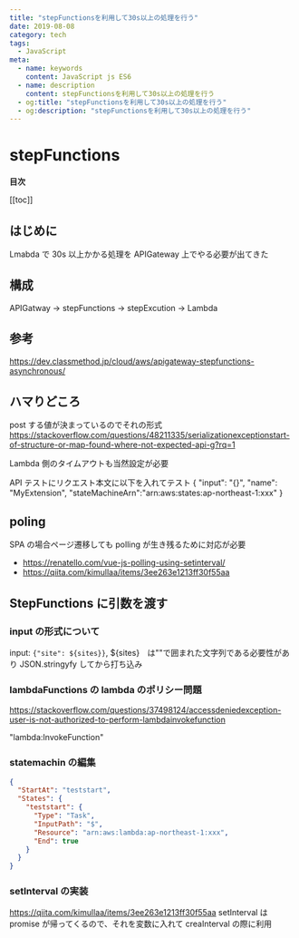 ```yaml
---
title: "stepFunctionsを利用して30s以上の処理を行う"
date: 2019-08-08
category: tech
tags:
  - JavaScript
meta:
  - name: keywords
    content: JavaScript js ES6
  - name: description
    content: stepFunctionsを利用して30s以上の処理を行う
  - og:title: "stepFunctionsを利用して30s以上の処理を行う"
  - og:description: "stepFunctionsを利用して30s以上の処理を行う"
---
```


# stepFunctions

**目次**

[[toc]]

## はじめに

Lmabda で 30s 以上かかる処理を APIGateway 上でやる必要が出てきた

## 構成

APIGatway → stepFunctions → stepExcution → Lambda

## 参考

https://dev.classmethod.jp/cloud/aws/apigateway-stepfunctions-asynchronous/

## ハマりどころ

post する値が決まっているのでそれの形式
https://stackoverflow.com/questions/48211335/serializationexceptionstart-of-structure-or-map-found-where-not-expected-api-g?rq=1

Lambda 側のタイムアウトも当然設定が必要

API テストにリクエスト本文に以下を入れてテスト
{
"input": "{}",
"name": "MyExtension",
"stateMachineArn":"arn:aws:states:ap-northeast-1:xxx"
}

## poling

SPA の場合ページ遷移しても polling が生き残るために対応が必要

- https://renatello.com/vue-js-polling-using-setinterval/
- https://qiita.com/kimullaa/items/3ee263e1213ff30f55aa

## StepFunctions に引数を渡す

### input の形式について

input: `{"site": ${sites}}`,
\${sites}　は""で囲まれた文字列である必要性があり JSON.stringyfy してから打ち込み

### lambdaFunctions の lambda のポリシー問題

https://stackoverflow.com/questions/37498124/accessdeniedexception-user-is-not-authorized-to-perform-lambdainvokefunction

"lambda:InvokeFunction"

### statemachin の編集

```json
{
  "StartAt": "teststart",
  "States": {
    "teststart": {
      "Type": "Task",
      "InputPath": "$",
      "Resource": "arn:aws:lambda:ap-northeast-1:xxx",
      "End": true
    }
  }
}
```

### setInterval の実装

https://qiita.com/kimullaa/items/3ee263e1213ff30f55aa
setInterval は promise が帰ってくるので、それを変数に入れて creaInterval の際に利用
